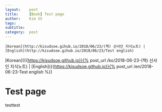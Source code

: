 ```yaml
---
layout:    post
title:     [Book] Test page
author:    Kim SS
tags: 	   
subtitle:  
category:  post
---
```




`[Korean](http://kisudsoe.gihub.io/2018/06/23/(책) 선샤인 지식노트) | [English](http://kisudsoe.gihub.io/2018/06/23/Test english)`

[Korean]({{https://kisudsoe.github.io}}{% post_url /ko/2018-06-23-(책) 선샤인 지식노트) | [English]({{https://kisudsoe.github.io}}{% post_url /en/2018-06-23-Test english %})

# Test page

testtest